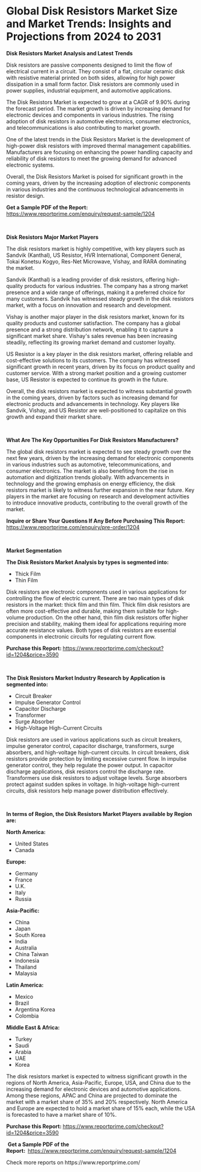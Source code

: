 <p><h1>Global Disk Resistors Market Size and Market Trends: Insights and Projections from 2024 to 2031</h1></p><p><strong>Disk Resistors Market Analysis and Latest Trends</strong></p>
<p><p>Disk resistors are passive components designed to limit the flow of electrical current in a circuit. They consist of a flat, circular ceramic disk with resistive material printed on both sides, allowing for high power dissipation in a small form factor. Disk resistors are commonly used in power supplies, industrial equipment, and automotive applications.</p><p>The Disk Resistors Market is expected to grow at a CAGR of 9.90% during the forecast period. The market growth is driven by increasing demand for electronic devices and components in various industries. The rising adoption of disk resistors in automotive electronics, consumer electronics, and telecommunications is also contributing to market growth.</p><p>One of the latest trends in the Disk Resistors Market is the development of high-power disk resistors with improved thermal management capabilities. Manufacturers are focusing on enhancing the power handling capacity and reliability of disk resistors to meet the growing demand for advanced electronic systems.</p><p>Overall, the Disk Resistors Market is poised for significant growth in the coming years, driven by the increasing adoption of electronic components in various industries and the continuous technological advancements in resistor design.</p></p>
<p><strong>Get a Sample PDF of the Report:&nbsp;</strong> <a href="https://www.reportprime.com/enquiry/request-sample/1204">https://www.reportprime.com/enquiry/request-sample/1204</a></p>
<p>&nbsp;</p>
<p><strong>Disk Resistors Major Market Players</strong></p>
<p><p>The disk resistors market is highly competitive, with key players such as Sandvik (Kanthal), US Resistor, HVR International, Component General, Tokai Konetsu Kogyo, Res-Net Microwave, Vishay, and RARA dominating the market.</p><p>Sandvik (Kanthal) is a leading provider of disk resistors, offering high-quality products for various industries. The company has a strong market presence and a wide range of offerings, making it a preferred choice for many customers. Sandvik has witnessed steady growth in the disk resistors market, with a focus on innovation and research and development.</p><p>Vishay is another major player in the disk resistors market, known for its quality products and customer satisfaction. The company has a global presence and a strong distribution network, enabling it to capture a significant market share. Vishay's sales revenue has been increasing steadily, reflecting its growing market demand and customer loyalty.</p><p>US Resistor is a key player in the disk resistors market, offering reliable and cost-effective solutions to its customers. The company has witnessed significant growth in recent years, driven by its focus on product quality and customer service. With a strong market position and a growing customer base, US Resistor is expected to continue its growth in the future.</p><p>Overall, the disk resistors market is expected to witness substantial growth in the coming years, driven by factors such as increasing demand for electronic products and advancements in technology. Key players like Sandvik, Vishay, and US Resistor are well-positioned to capitalize on this growth and expand their market share.</p></p>
<p>&nbsp;</p>
<p><strong>What Are The Key Opportunities For Disk Resistors Manufacturers?</strong></p>
<p><p>The global disk resistors market is expected to see steady growth over the next few years, driven by the increasing demand for electronic components in various industries such as automotive, telecommunications, and consumer electronics. The market is also benefiting from the rise in automation and digitization trends globally. With advancements in technology and the growing emphasis on energy efficiency, the disk resistors market is likely to witness further expansion in the near future. Key players in the market are focusing on research and development activities to introduce innovative products, contributing to the overall growth of the market.</p></p>
<p><strong>Inquire or Share Your Questions If Any Before Purchasing This Report:</strong> <a href="https://www.reportprime.com/enquiry/pre-order/1204">https://www.reportprime.com/enquiry/pre-order/1204</a></p>
<p>&nbsp;</p>
<p><strong>Market Segmentation</strong></p>
<p><strong>The Disk Resistors Market Analysis by types is segmented into:</strong></p>
<p><ul><li>Thick Film</li><li>Thin Film</li></ul></p>
<p><p>Disk resistors are electronic components used in various applications for controlling the flow of electric current. There are two main types of disk resistors in the market: thick film and thin film. Thick film disk resistors are often more cost-effective and durable, making them suitable for high-volume production. On the other hand, thin film disk resistors offer higher precision and stability, making them ideal for applications requiring more accurate resistance values. Both types of disk resistors are essential components in electronic circuits for regulating current flow.</p></p>
<p><strong>Purchase this Report:&nbsp;</strong><a href="https://www.reportprime.com/checkout?id=1204&price=3590">https://www.reportprime.com/checkout?id=1204&price=3590</a></p>
<p>&nbsp;</p>
<p><strong>The Disk Resistors Market Industry Research by Application is segmented into:</strong></p>
<p><ul><li>Circuit Breaker</li><li>Impulse Generator Control</li><li>Capacitor Discharge</li><li>Transformer</li><li>Surge Absorber</li><li>High-Voltage High-Current Circuits</li></ul></p>
<p><p>Disk resistors are used in various applications such as circuit breakers, impulse generator control, capacitor discharge, transformers, surge absorbers, and high-voltage high-current circuits. In circuit breakers, disk resistors provide protection by limiting excessive current flow. In impulse generator control, they help regulate the power output. In capacitor discharge applications, disk resistors control the discharge rate. Transformers use disk resistors to adjust voltage levels. Surge absorbers protect against sudden spikes in voltage. In high-voltage high-current circuits, disk resistors help manage power distribution effectively.</p></p>
<p>&nbsp;</p>
<p><strong>In terms of Region, the Disk Resistors Market Players available by Region are:</strong></p>
<p>
    <p> <strong> North America: </strong>
        <ul>
            <li>United States</li>
            <li>Canada</li>
        </ul>
        </p> 
    <p> <strong> Europe: </strong>
        <ul>
            <li>Germany</li>
            <li>France</li>
            <li>U.K.</li>
            <li>Italy</li>
            <li>Russia</li>
        </ul>
        </p> 
    <p> <strong> Asia-Pacific: </strong>
        <ul>
            <li>China</li>
            <li>Japan</li>
            <li>South Korea</li>
            <li>India</li>
            <li>Australia</li>
            <li>China Taiwan</li>
            <li>Indonesia</li>
            <li>Thailand</li>
            <li>Malaysia</li>
        </ul>
        </p> 
    <p> <strong> Latin America: </strong>
        <ul>
            <li>Mexico</li>
            <li>Brazil</li>
            <li>Argentina Korea</li>
            <li>Colombia</li>
        </ul>
        </p> 
    <p> <strong> Middle East & Africa: </strong>
        <ul>
            <li>Turkey</li>
            <li>Saudi</li>
            <li>Arabia</li>
            <li>UAE</li>
            <li>Korea</li>
        </ul>
    </p>
    </p>
<p><p>The disk resistors market is expected to witness significant growth in the regions of North America, Asia-Pacific, Europe, USA, and China due to the increasing demand for electronic devices and automotive applications. Among these regions, APAC and China are projected to dominate the market with a market share of 35% and 20% respectively. North America and Europe are expected to hold a market share of 15% each, while the USA is forecasted to have a market share of 10%.</p></p>
<p><strong>Purchase this Report: </strong><a href="https://www.reportprime.com/checkout?id=1204&price=3590">https://www.reportprime.com/checkout?id=1204&price=3590</a></p>
<p>&nbsp;<strong>Get a Sample PDF of the Report:&nbsp;&nbsp;</strong><a href="https://www.reportprime.com/enquiry/request-sample/1204">https://www.reportprime.com/enquiry/request-sample/1204</a></p>
<p><strong></strong></p>
<p>Check more reports on https://www.reportprime.com/</p>